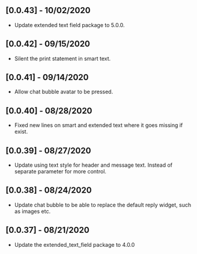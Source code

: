 ## [0.0.43] - 10/02/2020

* Update extended text field package to 5.0.0.

## [0.0.42] - 09/15/2020

* Silent the print statement in smart text.

## [0.0.41] - 09/14/2020

* Allow chat bubble avatar to be pressed.

## [0.0.40] - 08/28/2020

* Fixed new lines on smart and extended text where
  it goes missing if exist.

## [0.0.39] - 08/27/2020

* Update using text style for header and message text.
Instead of separate parameter for more control.

## [0.0.38] - 08/24/2020

* Update chat bubble to be able to replace the default
reply widget, such as images etc.

## [0.0.37] - 08/21/2020

* Update the extended_text_field package to 4.0.0

